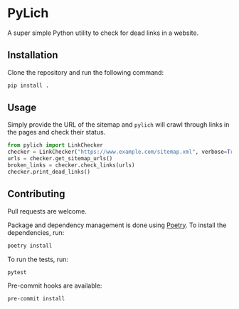 # PyLich

A super simple Python utility to check for dead links in a website.

## Installation

Clone the repository and run the following command:

```bash
pip install .
```

## Usage

Simply provide the URL of the sitemap and `pylich` will crawl through links in the pages and check their status.

```python
from pylich import LinkChecker
checker = LinkChecker("https://www.example.com/sitemap.xml", verbose=True)
urls = checker.get_sitemap_urls()
broken_links = checker.check_links(urls)
checker.print_dead_links()
```

## Contributing

Pull requests are welcome.

Package and dependency management is done using [Poetry](https://python-poetry.org/). To install the dependencies, run:

```bash
poetry install
```

To run the tests, run:

```bash
pytest
```

Pre-commit hooks are available:

```bash
pre-commit install
```